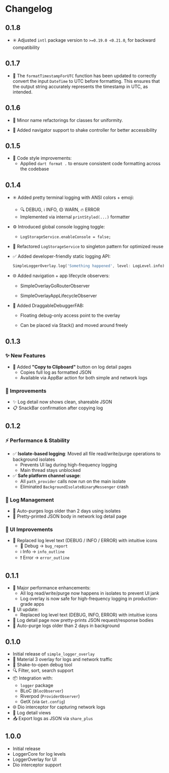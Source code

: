 # Changelog

## 0.1.8

- ✳️ Adjusted `intl` package version to `>=0.19.0 <0.21.0`, for backward compatibility

## 0.1.7

- 🐞 The `formatTimestampForUTC` function has been updated to correctly convert the input `DateTime` to UTC before formatting.
  This ensures that the output string accurately represents the timestamp in UTC, as intended.

## 0.1.6

- 🧠 Minor name refactorings for classes for uniformity.

- 🐞 Added navigator support to shake controller for better accessibility

## 0.1.5

- 🎨 Code style improvements:
  - Applied `dart format .` to ensure consistent code formatting across the codebase

## 0.1.4

- ✳️ Added pretty terminal logging with ANSI colors + emoji:
  - 🔍 DEBUG, ℹ️ INFO, 🟡 WARN, 🔥 ERROR
  - Implemented via internal `printStyled(...)` formatter

- ⚙️ Introduced global console logging toggle:
  - `LogStorageService.enableConsole = false;`

- 🧠 Refactored `LogStorageService` to singleton pattern for optimized reuse

- ✅ Added developer-friendly static logging API:
  ```dart
  SimpleLoggerOverlay.log('Something happened', level: LogLevel.info);

- 🌐 Added navigation + app lifecycle observers:

    - SimpleOverlayGoRouterObserver

    - SimpleOverlayAppLifecycleObserver

- 🐞 Added DraggableDebuggerFAB:

    - Floating debug-only access point to the overlay

    - Can be placed via Stack() and moved around freely

## 0.1.3

### ✨ New Features
- 📝 Added **"Copy to Clipboard"** button on log detail pages
  - Copies full log as formatted JSON
  - Available via AppBar action for both simple and network logs

### 🔧 Improvements
- ✨ Log detail now shows clean, shareable JSON
- 📋 SnackBar confirmation after copying log

## 0.1.2

### ⚡ Performance & Stability
- ✅ **Isolate-based logging**: Moved all file read/write/purge operations to background isolates
  - Prevents UI lag during high-frequency logging
  - Main thread stays unblocked
- ✅ **Safe platform channel usage**:
  - All `path_provider` calls now run on the main isolate
  - Eliminated `BackgroundIsolateBinaryMessenger` crash

### 🧼 Log Management
- 🧹 Auto-purges logs older than 2 days using isolates
- 🧾 Pretty-printed JSON body in network log detail page

### 🎨 UI Improvements
- 🔁 Replaced log level text (DEBUG / INFO / ERROR) with intuitive icons
  - 🐞 Debug → `bug_report`
  - ℹ️ Info → `info_outline`
  - ❗ Error → `error_outline`

## 0.1.1

- 🧠 Major performance enhancements:
  - All log read/write/purge now happens in isolates to prevent UI jank
  - Log overlay is now safe for high-frequency logging in production-grade apps
- 🎯 UI update:
  - Replaced log level text (DEBUG, INFO, ERROR) with intuitive icons
- 🧾 Log detail page now pretty-prints JSON request/response bodies
- 🛑 Auto-purge logs older than 2 days in background

## 0.1.0

- Initial release of `simple_logger_overlay`
- 🌈 Material 3 overlay for logs and network traffic
- 🚀 Shake-to-open debug tool
- 🔍 Filter, sort, search support
- 📦 Integration with:
  - `logger` package
  - BLoC (`BlocObserver`)
  - Riverpod (`ProviderObserver`)
  - GetX (via `Get.config`)
- 🌐 Dio interceptor for capturing network logs
- 🧾 Log detail views
- 📤 Export logs as JSON via `share_plus`

## 1.0.0

- Initial release
- LoggerCore for log levels
- LoggerOverlay for UI
- Dio interceptor support